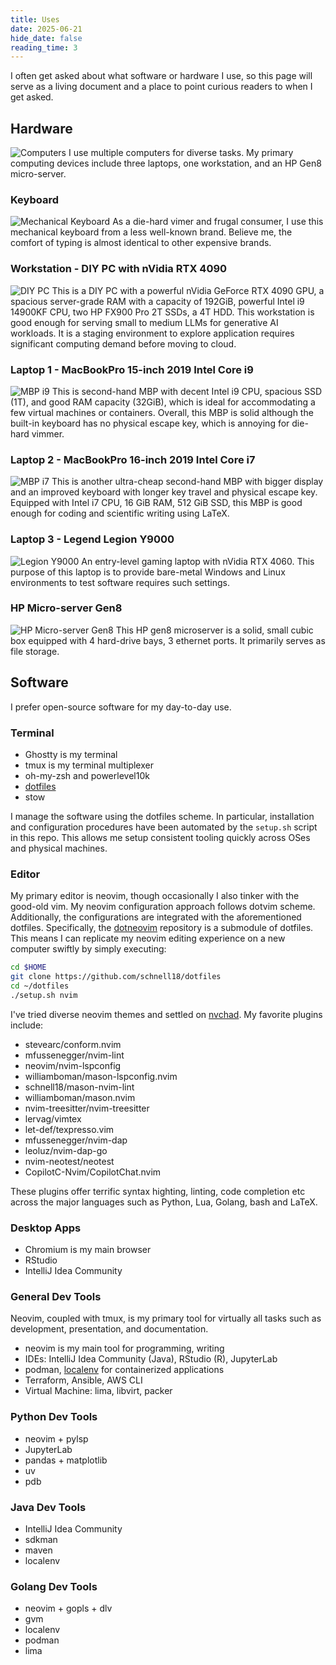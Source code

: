```yaml
---
title: Uses
date: 2025-06-21
hide_date: false
reading_time: 3
---
```


I often get asked about what software or hardware I use, so this page will
serve as a living document and a place to point curious readers to when I get
asked.

## Hardware

![Computers](images/computers.jpeg)
I use multiple computers for diverse tasks. My primary computing devices
include three laptops, one workstation, and an HP Gen8 micro-server.

### Keyboard

![Mechanical Keyboard](images/keyboard.jpeg)
As a die-hard vimer and frugal consumer, I use this mechanical keyboard from a
less well-known brand. Believe me, the comfort of typing is almost identical to
other expensive brands.


### Workstation - DIY PC with nVidia RTX 4090

![DIY PC](images/workstation.jpeg)
This is a DIY PC with a powerful nVidia GeForce RTX 4090 GPU, a spacious
server-grade RAM with a capacity of 192GiB, powerful Intel i9 14900KF CPU, two
HP FX900 Pro 2T SSDs, a 4T HDD. This workstation is good enough for serving
small to medium LLMs for generative AI workloads. It is a staging environment
to explore application requires significant computing demand before moving to
cloud.

### Laptop 1 - MacBookPro 15-inch 2019 Intel Core i9

![MBP i9](images/mbp9.jpeg)
This is second-hand MBP with decent Intel i9 CPU, spacious SSD (1T), and good
RAM capacity (32GiB), which is ideal for accommodating a few virtual machines
or containers. Overall, this MBP is solid although the built-in keyboard has no
physical escape key, which is annoying for die-hard vimmer.

### Laptop 2 - MacBookPro 16-inch 2019 Intel Core i7

![MBP i7](images/mbp7.jpeg)
This is another ultra-cheap second-hand MBP with bigger display and an improved
keyboard with longer key travel and physical escape key. Equipped with Intel i7
CPU, 16 GiB RAM, 512 GiB SSD, this MBP is good enough for coding and scientific
writing using LaTeX.

### Laptop 3 - Legend Legion Y9000

![Legion Y9000](images/y9000.jpeg)
An entry-level gaming laptop with nVidia RTX 4060. This purpose of this laptop
is to provide bare-metal Windows and Linux environments to test software
requires such settings.

### HP Micro-server Gen8

![HP Micro-server Gen8](images/hp-gen8.jpeg)
This HP gen8 microserver is a solid, small cubic box equipped with 4 hard-drive
bays, 3 ethernet ports. It primarily serves as file storage.

## Software

I prefer open-source software for my day-to-day use.

### Terminal

- Ghostty is my terminal
- tmux is my terminal multiplexer
- oh-my-zsh and powerlevel10k
- [dotfiles][1]
- stow

I manage the software using the dotfiles scheme. In particular, installation
and configuration procedures have been automated by the `setup.sh` script in
this repo. This allows me setup consistent tooling quickly across OSes and
physical machines.


### Editor

My primary editor is neovim, though occasionally I also tinker with the
good-old vim. My neovim configuration approach follows dotvim scheme.
Additionally, the configurations are integrated with the aforementioned
dotfiles. Specifically, the [dotneovim][3] repository is a submodule of
dotfiles. This means I can replicate my neovim editing experience on a new
computer swiftly by simply executing:

~~~~bash
cd $HOME
git clone https://github.com/schnell18/dotfiles
cd ~/dotfiles
./setup.sh nvim
~~~~

I've tried diverse neovim themes and settled on [nvchad][4].
My favorite plugins include:

- stevearc/conform.nvim
- mfussenegger/nvim-lint
- neovim/nvim-lspconfig
- williamboman/mason-lspconfig.nvim
- schnell18/mason-nvim-lint
- williamboman/mason.nvim
- nvim-treesitter/nvim-treesitter
- lervag/vimtex
- let-def/texpresso.vim
- mfussenegger/nvim-dap
- leoluz/nvim-dap-go
- nvim-neotest/neotest
- CopilotC-Nvim/CopilotChat.nvim

These plugins offer terrific syntax highting, linting, code completion etc
across the major languages such as Python, Lua, Golang, bash and LaTeX.

### Desktop Apps

- Chromium is my main browser
- RStudio
- IntelliJ Idea Community

### General Dev Tools

Neovim, coupled with tmux, is my primary tool for virtually all tasks such as
development, presentation, and documentation.
- neovim is my main tool for programming, writing
- IDEs: IntelliJ Idea Community (Java), RStudio (R), JupyterLab
- podman, [localenv][2] for containerized applications
- Terraform, Ansible, AWS CLI
- Virtual Machine: lima, libvirt, packer

### Python Dev Tools

- neovim + pylsp
- JupyterLab
- pandas + matplotlib
- uv
- pdb

### Java Dev Tools

- IntelliJ Idea Community
- sdkman
- maven
- localenv

### Golang Dev Tools

- neovim + gopls + dlv
- gvm
- localenv
- podman
- lima



[1]: https://github.com/schnell18/dotfiles
[2]: https://github.com/schnell18/localenv
[3]: https://github.com/schnell18/dotneovim
[4]: https://github.com/schnell18/dotneovim/tree/nvchad
